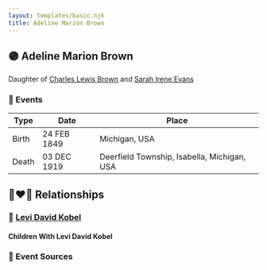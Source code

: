```yaml
---
layout: templates/basic.njk
title: Adeline Marion Brown
---
```

## 🟣 Adeline Marion Brown

Daughter of [Charles Lewis Brown](/people/7/70538697) and [Sarah Irene Evans](/people/4/47294572)

### 📆 Events

Type | Date | Place
------ | ------ | ------
Birth | 24 FEB 1849 | Michigan, USA
Death | 03 DEC 1919 | Deerfield Township, Isabella, Michigan, USA

## 👩‍❤️‍👨 Relationships

### 🔵 [Levi David Kobel](/people/5/56833508)

#### Children With Levi David Kobel
### 📰 Event Sources
